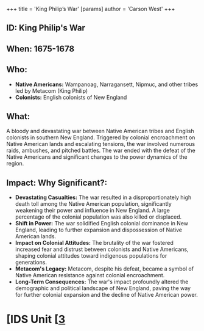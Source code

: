 +++
 title = 'King Philip’s War'
[params]
	author = 'Carson West'
+++
## ID: King Philip's War

## When: 1675-1678

## Who:
* **Native Americans:**  Wampanoag, Narragansett, Nipmuc, and other tribes led by Metacom (King Philip)
* **Colonists:**  English colonists of New England

## What: 
A bloody and devastating war between Native American tribes and English colonists in southern New England.  Triggered by colonial encroachment on Native American lands and escalating tensions, the war involved numerous raids, ambushes, and pitched battles.  The war ended with the defeat of the Native Americans and significant changes to the power dynamics of the region.

## Impact: Why Significant?:
* **Devastating Casualties:** The war resulted in a disproportionately high death toll among the Native American population, significantly weakening their power and influence in New England.  A large percentage of the colonial population was also killed or displaced.
* **Shift in Power:** The war solidified English colonial dominance in New England, leading to further expansion and dispossession of Native American lands.
* **Impact on Colonial Attitudes:** The brutality of the war fostered increased fear and distrust between colonists and Native Americans, shaping colonial attitudes toward indigenous populations for generations.
* **Metacom's Legacy:** Metacom, despite his defeat, became a symbol of Native American resistance against colonial encroachment.
* **Long-Term Consequences:** The war's impact profoundly altered the demographic and political landscape of New England, paving the way for further colonial expansion and the decline of Native American power.


# [IDS Unit [[3](./../ids-unit-[[3/)
